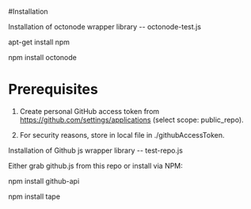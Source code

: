 
#Installation

Installation of octonode wrapper library -- octonode-test.js

apt-get install npm

npm install octonode

# Prerequisites

1. Create personal GitHub access token from
   https://github.com/settings/applications
   (select scope: public_repo).

1. For security reasons, store in local file in ./githubAccessToken.



Installation of Github js wrapper library -- test-repo.js

Either grab github.js from this repo or install via NPM:

npm install github-api
 
npm install tape



